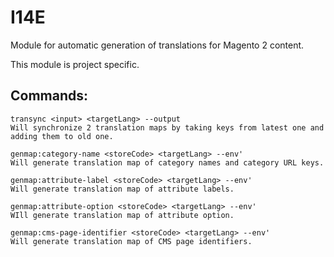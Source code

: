 # I14E

Module for automatic generation of translations for Magento 2 content.

This module is project specific.

## Commands:

    transync <input> <targetLang> --output
    Will synchronize 2 translation maps by taking keys from latest one and adding them to old one.

    genmap:category-name <storeCode> <targetLang> --env'
    Will generate translation map of category names and category URL keys.

    genmap:attribute-label <storeCode> <targetLang> --env'
    Will generate translation map of attribute labels.

    genmap:attribute-option <storeCode> <targetLang> --env'
    WIll generate translation map of attribute option.

    genmap:cms-page-identifier <storeCode> <targetLang> --env'
    Will generate translation map of CMS page identifiers.
